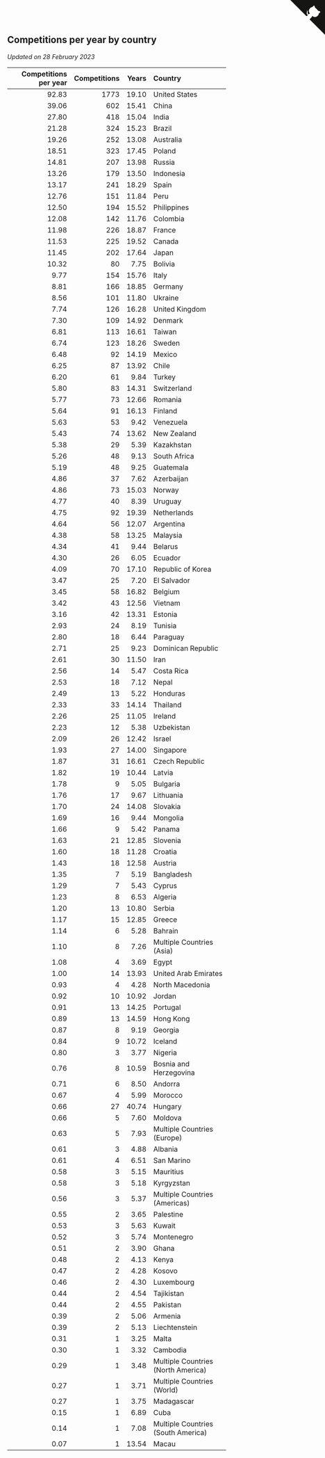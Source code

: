 ## Competitions per year by country

*Updated on 28 February 2023*

| Competitions per year | Competitions | Years | Country |
| ---: | ---: | ---: | :--- |
| 92.83 | 1773 | 19.10 | United States |
| 39.06 | 602 | 15.41 | China |
| 27.80 | 418 | 15.04 | India |
| 21.28 | 324 | 15.23 | Brazil |
| 19.26 | 252 | 13.08 | Australia |
| 18.51 | 323 | 17.45 | Poland |
| 14.81 | 207 | 13.98 | Russia |
| 13.26 | 179 | 13.50 | Indonesia |
| 13.17 | 241 | 18.29 | Spain |
| 12.76 | 151 | 11.84 | Peru |
| 12.50 | 194 | 15.52 | Philippines |
| 12.08 | 142 | 11.76 | Colombia |
| 11.98 | 226 | 18.87 | France |
| 11.53 | 225 | 19.52 | Canada |
| 11.45 | 202 | 17.64 | Japan |
| 10.32 | 80 | 7.75 | Bolivia |
| 9.77 | 154 | 15.76 | Italy |
| 8.81 | 166 | 18.85 | Germany |
| 8.56 | 101 | 11.80 | Ukraine |
| 7.74 | 126 | 16.28 | United Kingdom |
| 7.30 | 109 | 14.92 | Denmark |
| 6.81 | 113 | 16.61 | Taiwan |
| 6.74 | 123 | 18.26 | Sweden |
| 6.48 | 92 | 14.19 | Mexico |
| 6.25 | 87 | 13.92 | Chile |
| 6.20 | 61 | 9.84 | Turkey |
| 5.80 | 83 | 14.31 | Switzerland |
| 5.77 | 73 | 12.66 | Romania |
| 5.64 | 91 | 16.13 | Finland |
| 5.63 | 53 | 9.42 | Venezuela |
| 5.43 | 74 | 13.62 | New Zealand |
| 5.38 | 29 | 5.39 | Kazakhstan |
| 5.26 | 48 | 9.13 | South Africa |
| 5.19 | 48 | 9.25 | Guatemala |
| 4.86 | 37 | 7.62 | Azerbaijan |
| 4.86 | 73 | 15.03 | Norway |
| 4.77 | 40 | 8.39 | Uruguay |
| 4.75 | 92 | 19.39 | Netherlands |
| 4.64 | 56 | 12.07 | Argentina |
| 4.38 | 58 | 13.25 | Malaysia |
| 4.34 | 41 | 9.44 | Belarus |
| 4.30 | 26 | 6.05 | Ecuador |
| 4.09 | 70 | 17.10 | Republic of Korea |
| 3.47 | 25 | 7.20 | El Salvador |
| 3.45 | 58 | 16.82 | Belgium |
| 3.42 | 43 | 12.56 | Vietnam |
| 3.16 | 42 | 13.31 | Estonia |
| 2.93 | 24 | 8.19 | Tunisia |
| 2.80 | 18 | 6.44 | Paraguay |
| 2.71 | 25 | 9.23 | Dominican Republic |
| 2.61 | 30 | 11.50 | Iran |
| 2.56 | 14 | 5.47 | Costa Rica |
| 2.53 | 18 | 7.12 | Nepal |
| 2.49 | 13 | 5.22 | Honduras |
| 2.33 | 33 | 14.14 | Thailand |
| 2.26 | 25 | 11.05 | Ireland |
| 2.23 | 12 | 5.38 | Uzbekistan |
| 2.09 | 26 | 12.42 | Israel |
| 1.93 | 27 | 14.00 | Singapore |
| 1.87 | 31 | 16.61 | Czech Republic |
| 1.82 | 19 | 10.44 | Latvia |
| 1.78 | 9 | 5.05 | Bulgaria |
| 1.76 | 17 | 9.67 | Lithuania |
| 1.70 | 24 | 14.08 | Slovakia |
| 1.69 | 16 | 9.44 | Mongolia |
| 1.66 | 9 | 5.42 | Panama |
| 1.63 | 21 | 12.85 | Slovenia |
| 1.60 | 18 | 11.28 | Croatia |
| 1.43 | 18 | 12.58 | Austria |
| 1.35 | 7 | 5.19 | Bangladesh |
| 1.29 | 7 | 5.43 | Cyprus |
| 1.23 | 8 | 6.53 | Algeria |
| 1.20 | 13 | 10.80 | Serbia |
| 1.17 | 15 | 12.85 | Greece |
| 1.14 | 6 | 5.28 | Bahrain |
| 1.10 | 8 | 7.26 | Multiple Countries (Asia) |
| 1.08 | 4 | 3.69 | Egypt |
| 1.00 | 14 | 13.93 | United Arab Emirates |
| 0.93 | 4 | 4.28 | North Macedonia |
| 0.92 | 10 | 10.92 | Jordan |
| 0.91 | 13 | 14.25 | Portugal |
| 0.89 | 13 | 14.59 | Hong Kong |
| 0.87 | 8 | 9.19 | Georgia |
| 0.84 | 9 | 10.72 | Iceland |
| 0.80 | 3 | 3.77 | Nigeria |
| 0.76 | 8 | 10.59 | Bosnia and Herzegovina |
| 0.71 | 6 | 8.50 | Andorra |
| 0.67 | 4 | 5.99 | Morocco |
| 0.66 | 27 | 40.74 | Hungary |
| 0.66 | 5 | 7.60 | Moldova |
| 0.63 | 5 | 7.93 | Multiple Countries (Europe) |
| 0.61 | 3 | 4.88 | Albania |
| 0.61 | 4 | 6.51 | San Marino |
| 0.58 | 3 | 5.15 | Mauritius |
| 0.58 | 3 | 5.18 | Kyrgyzstan |
| 0.56 | 3 | 5.37 | Multiple Countries (Americas) |
| 0.55 | 2 | 3.65 | Palestine |
| 0.53 | 3 | 5.63 | Kuwait |
| 0.52 | 3 | 5.74 | Montenegro |
| 0.51 | 2 | 3.90 | Ghana |
| 0.48 | 2 | 4.13 | Kenya |
| 0.47 | 2 | 4.28 | Kosovo |
| 0.46 | 2 | 4.30 | Luxembourg |
| 0.44 | 2 | 4.54 | Tajikistan |
| 0.44 | 2 | 4.55 | Pakistan |
| 0.39 | 2 | 5.06 | Armenia |
| 0.39 | 2 | 5.13 | Liechtenstein |
| 0.31 | 1 | 3.25 | Malta |
| 0.30 | 1 | 3.32 | Cambodia |
| 0.29 | 1 | 3.48 | Multiple Countries (North America) |
| 0.27 | 1 | 3.71 | Multiple Countries (World) |
| 0.27 | 1 | 3.75 | Madagascar |
| 0.15 | 1 | 6.89 | Cuba |
| 0.14 | 1 | 7.08 | Multiple Countries (South America) |
| 0.07 | 1 | 13.54 | Macau |


<a href="https://github.com/jonatanklosko/wca_statistics" class="github-corner" aria-label="View source on Github"><svg width="80" height="80" viewBox="0 0 250 250" style="fill:#151513; color:#fff; position: absolute; top: 0; border: 0; right: 0;" aria-hidden="true"><path d="M0,0 L115,115 L130,115 L142,142 L250,250 L250,0 Z"></path><path d="M128.3,109.0 C113.8,99.7 119.0,89.6 119.0,89.6 C122.0,82.7 120.5,78.6 120.5,78.6 C119.2,72.0 123.4,76.3 123.4,76.3 C127.3,80.9 125.5,87.3 125.5,87.3 C122.9,97.6 130.6,101.9 134.4,103.2" fill="currentColor" style="transform-origin: 130px 106px;" class="octo-arm"></path><path d="M115.0,115.0 C114.9,115.1 118.7,116.5 119.8,115.4 L133.7,101.6 C136.9,99.2 139.9,98.4 142.2,98.6 C133.8,88.0 127.5,74.4 143.8,58.0 C148.5,53.4 154.0,51.2 159.7,51.0 C160.3,49.4 163.2,43.6 171.4,40.1 C171.4,40.1 176.1,42.5 178.8,56.2 C183.1,58.6 187.2,61.8 190.9,65.4 C194.5,69.0 197.7,73.2 200.1,77.6 C213.8,80.2 216.3,84.9 216.3,84.9 C212.7,93.1 206.9,96.0 205.4,96.6 C205.1,102.4 203.0,107.8 198.3,112.5 C181.9,128.9 168.3,122.5 157.7,114.1 C157.9,116.9 156.7,120.9 152.7,124.9 L141.0,136.5 C139.8,137.7 141.6,141.9 141.8,141.8 Z" fill="currentColor" class="octo-body"></path></svg></a><style>.github-corner:hover .octo-arm{animation:octocat-wave 560ms ease-in-out}@keyframes octocat-wave{0%,100%{transform:rotate(0)}20%,60%{transform:rotate(-25deg)}40%,80%{transform:rotate(10deg)}}@media (max-width:500px){.github-corner:hover .octo-arm{animation:none}.github-corner .octo-arm{animation:octocat-wave 560ms ease-in-out}}</style>

